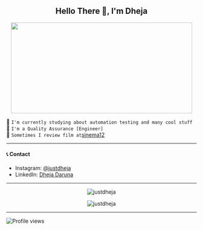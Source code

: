<h2 align="center">Hello There 👋, I'm Dheja</h1>

<div align="center">
<img src="https://media.giphy.com/media/Nx0rz3jtxtEre/giphy.gif" width="480" height="240" frameBorder="0" class="giphy-embed" />
</div>


👀 `I'm currently studying about automation testing and many cool stuff`  
:briefcase: `I'm a Quality Assurance [Engineer]`  
🔬 `Sometimes I review film at`[sinema12](https://sinema12.site/review/)

___

#### 📞 Contact

* Instagram: [@justdheja](https://instagram.com/justdheja)
* LinkedIn: [Dheja Daruna](https://linkedin.com/in/dheja-daruna/)

___


<p align="center">
  <img src="https://github-readme-stats.vercel.app/api?username=justdheja&show_icons=true&&bg_color=DEG,0f0c29,302b63,24243e&text_color=fff&title_color=fff&layout=compact&hide_border=true" alt="justdheja" />
</p>
<p align="center">
  <img src="https://github-readme-stats.vercel.app/api/top-langs/?username=justdheja&hide=css,html&bg_color=DEG,0f0c29,302b63,24243e&text_color=fff&title_color=fff&layout=compact&hide_border=true" alt="justdheja" />
</p>

___
![Profile views](https://gpvc.arturio.dev/justdheja)
